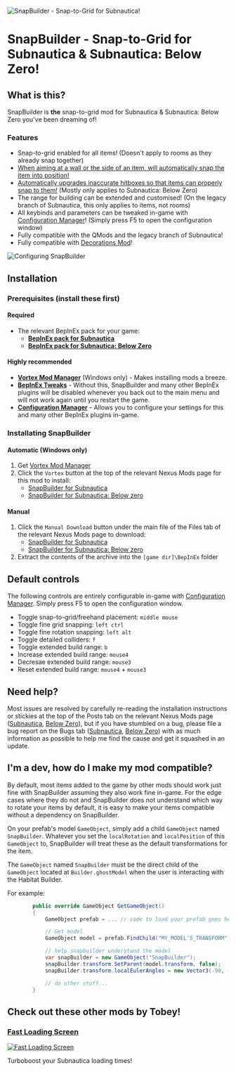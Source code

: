 ![SnapBuilder - Snap-to-Grid for Subnautica!](https://staticdelivery.nexusmods.com/mods/1155/images/427/427-1671005676-1635506048.png)

# SnapBuilder - Snap-to-Grid for Subnautica & Subnautica: Below Zero!

## What is this?

SnapBuilder is **the** snap-to-grid mod for Subnautica & Subnautica: Below Zero you've been dreaming of!

### Features

-   Snap-to-grid enabled for all items! (Doesn't apply to rooms as they already snap together)
-   [When aiming at a wall or the side of an item, will automatically snap the item into position!](https://i.imgur.com/kY9Xefg.mp4)
-   [Automatically upgrades inaccurate hitboxes so that items can properly snap to them!](https://i.imgur.com/D8DycbH.mp4) (Mostly only applies to Subnautica: Below Zero)
-   The range for building can be extended and customised! (On the legacy branch of Subnautica, this only applies to items, not rooms)
-   All keybinds and parameters can be tweaked in-game with [Configuration Manager](https://www.nexusmods.com/subnautica/mods/1112/)! (Simply press F5 to open the configuration window)
-   Fully compatible with the QMods and the legacy branch of Subnautica!
-   Fully compatible with [Decorations Mod](https://www.nexusmods.com/subnautica/mods/102)!

![Configuring SnapBuilder](https://staticdelivery.nexusmods.com/mods/1155/images/427/427-1671005686-1718616155.png)

## Installation

### Prerequisites (install these first)

#### **Required**

-   The relevant BepInEx pack for your game:
    -   [**BepInEx pack for Subnautica**](https://www.nexusmods.com/subnautica/mods/1108)
    -   [**BepInEx pack for Subnautica: Below Zero**](https://www.nexusmods.com/subnauticabelowzero/mods/344)

#### Highly recommended

-   [**Vortex Mod Manager**](https://www.nexusmods.com/about/vortex/) (Windows only) - Makes installing mods a breeze.
-   [**BepInEx Tweaks**](https://www.nexusmods.com/subnautica/mods/1104) - Without this, SnapBuilder and many other BepInEx plugins will be disabled whenever you back out to the main menu and will not work again until you restart the game.
-   [**Configuration Manager**](https://www.nexusmods.com/subnautica/mods/1112) - Allows you to configure your settings for this and many other BepInEx plugins in-game.

### Installating SnapBuilder

#### Automatic (Windows only)

1. Get [Vortex Mod Manager](https://www.nexusmods.com/about/vortex/)
2. Click the `Vortex` button at the top of the relevant Nexus Mods page for this mod to install:
    - [SnapBuilder for Subnautica](https://www.nexusmods.com/subnautica/mods/427)
    - [SnapBuilder for Subnautica: Below zero](https://www.nexusmods.com/subnauticabelowzero/mods/57)

#### Manual

1. Click the `Manual Download` button under the main file of the Files tab of the relevant Nexus Mods page to download:
    - [SnapBuilder for Subnautica](https://www.nexusmods.com/subnautica/mods/427?tab=files)
    - [SnapBuilder for Subnautica: Below zero](https://www.nexusmods.com/subnauticabelowzero/mods/57?tab=files)
2. Extract the contents of the archive into the `[game dir]\BepInEx` folder

## Default controls

The following controls are entirely configurable in-game with [Configuration Manager](https://www.nexusmods.com/subnautica/mods/1112/). Simply press F5 to open the configuration window.

-   Toggle snap-to-grid/freehand placement: `middle mouse`
-   Toggle fine grid snapping: `left ctrl`
-   Toggle fine rotation snapping: `left alt`
-   Toggle detailed colliders: `f`
-   Toggle extended build range: `b`
-   Increase extended build range: `mouse4`
-   Decresae extended build range: `mouse3`
-   Reset extended build range: `mouse4` + `mouse3`

## Need help?

Most issues are resolved by carefully re-reading the installation instructions or stickies at the top of the Posts tab on the relevant Nexus Mods page ([Subnautica](https://www.nexusmods.com/subnautica/mods/427?tab=posts), [Below Zero](https://www.nexusmods.com/subnauticabelowzero/mods/57?tab=posts)), but if you have stumbled on a bug, please file a bug report on the Bugs tab ([Subnautica](https://www.nexusmods.com/subnautica/mods/427?tab=bugs), [Below Zero](https://www.nexusmods.com/subnauticabelowzero/mods/57?tab=bugs)) with as much information as possible to help me find the cause and get it squashed in an update.

## I'm a dev, how do I make my mod compatible?

By default, most items added to the game by other mods should work just fine with SnapBuilder assuming they also work fine in-game. For the edge cases where they do not and SnapBuilder does not understand which way to rotate your items by default, it is easy to make your items compatible without a dependency on SnapBuilder.

On your prefab's model `GameObject`, simply add a child `GameObject` named `SnapBuilder`. Whatever you set the `localRotation` and `localPosition` of this `GameObject` to, SnapBuilder will treat these as the default transformations for the item.

The `GameObject` named `SnapBuilder` must be the direct child of the `GameObject` located at `Builder.ghostModel` when the user is interacting with the Habitat Builder.

For example:

```cs
        public override GameObject GetGameObject()
        {
            GameObject prefab = ... // code to load your prefab goes here

            // Get model
            GameObject model = prefab.FindChild("MY_MODEL'S_TRANSFORM");

            // help snapbuilder understand the model
            var snapBuilder = new GameObject("SnapBuilder");
            snapBuilder.transform.SetParent(model.transform, false);
            snapBuilder.transform.localEulerAngles = new Vector3(-90, -90, 0);

            // do other stuff...
        }
```

## Check out these other mods by Tobey!

### [Fast Loading Screen](https://www.nexusmods.com/subnautica/mods/763)

[![Fast Loading Screen](https://staticdelivery.nexusmods.com/mods/2706/images/thumbnails/171/171-1621479562-543452583.jpeg)](https://www.nexusmods.com/subnautica/mods/763)

Turboboost your Subnautica loading times!
